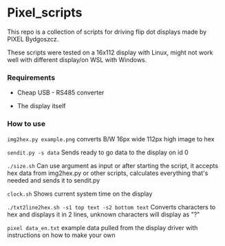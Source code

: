 # Pixel_scripts

This repo is a collection of scripts for driving flip dot displays made by PIXEL Bydgoszcz. 

These scripts were tested on a 16x112 display with Linux, might not work well with different display/on WSL with Windows.

### Requirements 

- Cheap USB - RS485 converter

- The display itself


### How to use
`img2hex.py example.png`  converts B/W 16px wide 112px high image to hex

`sendit.py -s data` Sends ready to go data to the display on id 0

`./size.sh` Can use argument as input or after starting the script, it accepts hex data from img2hex.py or other scripts, calculates everything that's needed and sends it to sendit.py

`clock.sh`  Shows current system time on the display

`./txt2line2hex.sh -s1 top text -s2 bottom text`  Converts characters to hex and displays it in 2 lines, unknown characters will display as "?"

`pixel data_en.txt` example data pulled from the display driver with instructions on how to make your own 

